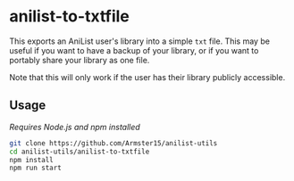 # anilist-to-txtfile
This exports an AniList user's library into a simple `txt` file. This may be useful if you want to have a backup of your library, or if you want to portably share your library as one file.

Note that this will only work if the user has their library publicly accessible.

## Usage
*Requires Node.js and npm installed*
```bash
git clone https://github.com/Armster15/anilist-utils
cd anilist-utils/anilist-to-txtfile
npm install
npm run start
```
